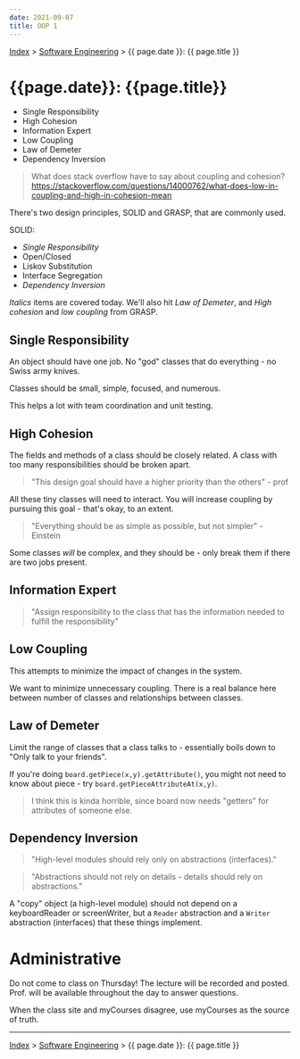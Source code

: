 ```yaml
---
date: 2021-09-07
title: OOP 1
---
```


[Index](../../../index.md) > [Software Engineering](./index.md) > {{ page.date }}: {{ page.title }}

# {{page.date}}: {{page.title}}

- Single Responsibility
- High Cohesion
- Information Expert
- Low Coupling
- Law of Demeter
- Dependency Inversion

> What does stack overflow have to say about coupling and cohesion? https://stackoverflow.com/questions/14000762/what-does-low-in-coupling-and-high-in-cohesion-mean

There's two design principles, SOLID and GRASP, that are commonly used.

SOLID:

- *Single Responsibility*
- Open/Closed
- Liskov Substitution
- Interface Segregation
- *Dependency Inversion*

*Italics* items are covered today. We'll also hit *Law of Demeter*, and *High cohesion* and *low coupling* from GRASP.

## Single Responsibility

An object should have one job. No "god" classes that do everything - no Swiss army knives.

Classes should be small, simple, focused, and numerous.

This helps a lot with team coordination and unit testing.

## High Cohesion

The fields and methods of a class should be closely related. A class with too many responsibilities should be broken apart.

> "This design goal should have a higher priority than the others" - prof

All these tiny classes will need to interact. You will increase coupling by pursuing this goal - that's okay, to an extent.

> "Everything should be as simple as possible, but not simpler" - Einstein

Some classes *will* be complex, and they should be - only break them if there are two jobs present.

## Information Expert

> "Assign responsibility to the class that has the information needed to fulfill the responsibility"

## Low Coupling

This attempts to minimize the impact of changes in the system.

We want to minimize unnecessary coupling. There is a real balance here between number of classes and relationships between classes.

## Law of Demeter

Limit the range of classes that a class talks to - essentially boils down to "Only talk to your friends".

If you're doing `board.getPiece(x,y).getAttribute()`, you might not need to know about piece - try `board.getPieceAttributeAt(x,y)`.

> I think this is kinda horrible, since board now needs "getters" for attributes of someone else.

## Dependency Inversion

> "High-level modules should rely only on abstractions (interfaces)."

> "Abstractions should not rely on details - details should rely on abstractions."

A "copy" object (a high-level module) should not depend on a keyboardReader or screenWriter, but a `Reader` abstraction and a `Writer` abstraction (interfaces) that these things implement.

# Administrative

Do not come to class on Thursday! The lecture will be recorded and posted. Prof. will be available throughout the day to answer questions.

When the class site and myCourses disagree, use myCourses as the source of truth.

---

[Index](../../../index.md) > [Software Engineering](./index.md) > {{ page.date }}: {{ page.title }}
